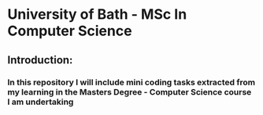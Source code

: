 # University of Bath - MSc In Computer Science

## Introduction:

### In this repository I will include mini coding tasks extracted from my learning in the Masters Degree - Computer Science course I am undertaking
